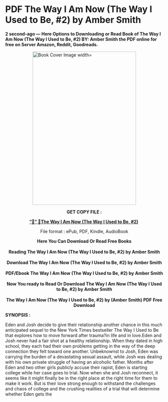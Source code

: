 # PDF The Way I Am Now (The Way I Used to Be, #2) by Amber   Smith
<p><strong>2 second-ago &mdash; Here Options to Downloading or Read Book of The Way I Am Now (The Way I Used to Be, #2) BY: Amber   Smith the PDF online for free on Server Amazon, Reddit, Goodreads.</strong></p><p><a href="https://educationsharingacademy.cloud/?book=101143330"><img style="display: block; margin-left: auto; margin-right: auto;" src="https://i.gr-assets.com/images/S/compressed.photo.goodreads.com/books/1676826705l/101143330.jpg" alt="Book Cover Image width=" width="330" height="488" /></a></p><p style="text-align: center;"><strong>GET COPY FILE :</strong></p><p style="text-align: center;"><strong><a href="https://educationsharingacademy.cloud/?book=101143330" target="_blank" rel="noopener">“📢” 🔗The Way I Am Now (The Way I Used to Be, #2)</a>&nbsp;</strong></p><p style="text-align: center;">File format : ePub, PDF, Kindle, AudioBook</p><div style="text-align: center;"><strong>Here You Can Download Or Read Free Books</strong></div><div style="text-align: center;">&nbsp;</div><div style="text-align: center;"><strong>Reading The Way I Am Now (The Way I Used to Be, #2) by Amber   Smith</strong></div><div style="text-align: center;">&nbsp;</div><div style="text-align: center;"><strong>Download The Way I Am Now (The Way I Used to Be, #2) by Amber   Smith</strong></div><div style="text-align: center;">&nbsp;</div><div style="text-align: center;"><strong>PDF/Ebook The Way I Am Now (The Way I Used to Be, #2) by Amber   Smith</strong></div><div style="text-align: center;">&nbsp;</div><div style="text-align: center;"><strong>Now You ready to Read Or Download The Way I Am Now (The Way I Used to Be, #2) by Amber   Smith</strong></div><div style="text-align: center;">&nbsp;</div><div style="text-align: center;"><strong>The Way I Am Now (The Way I Used to Be, #2) by (Amber   Smith) PDF Free Download</strong></div><p><strong>SYNOPSIS :</strong></p><p>Eden and Josh decide to give their relationship another chance in this much anticipated sequel to the New York Times bestseller The Way I Used to Be that explores how to move forward after trauma?in life and in love.Eden and Josh never had a fair shot at a healthy relationship. When they dated in high school, they each had their own problems getting in the way of the deep connection they felt toward one another. Unbeknownst to Josh, Eden was carrying the burden of a devastating sexual assault, while Josh was dealing with his own private struggle of having an alcoholic father. Months after Eden and two other girls publicly accuse their rapist, Eden is starting college while her case goes to trial. Now when she and Josh reconnect, it seems like it might finally be in the right place at the right time for them to make it work. But is their love strong enough to withstand the challenges and chaos of college and the crushing realities of a trial that will determine whether Eden gets the </p>
